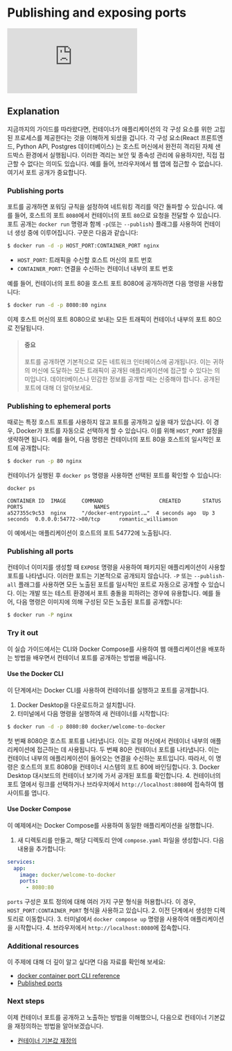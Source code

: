 # Publishing and exposing ports

<div class="youtube-video">
   <iframe 
    src="https://www.youtube.com/embed/9JnqOmJ96ds" 
    frameborder="0" 
    allow="accelerometer; clipboard-write; encrypted-media; gyroscope; picture-in-picture" 
    allowfullscreen
   >
  </iframe>
</div>

## Explanation

지금까지의 가이드를 따라왔다면, 컨테이너가 애플리케이션의 각 구성 요소를 위한 고립된 프로세스를 제공한다는 것을 이해하게 되셨을 겁니다. 각 구성 요소(React 프론트엔드, Python API, Postgres 데이터베이스) 는 호스트 머신에서 완전히 격리된 자체 샌드박스 환경에서 실행됩니다. 이러한 격리는 보안 및 종속성 관리에 유용하지만, 직접 접근할 수 없다는 의미도 있습니다. 예를 들어, 브라우저에서 웹 앱에 접근할 수 없습니다. 여기서 포트 공개가 중요합니다.

### Publishing ports

포트를 공개하면 포워딩 규칙을 설정하여 네트워킹 격리를 약간 돌파할 수 있습니다. 예를 들어, 호스트의 포트 `8080`에서 컨테이너의 포트 `80`으로 요청을 전달할 수 있습니다. 포트 공개는 `docker run` 명령과 함께 `-p`(또는 `--publish`) 플래그를 사용하여 컨테이너 생성 중에 이루어집니다. 구문은 다음과 같습니다:

```bash
$ docker run -d -p HOST_PORT:CONTAINER_PORT nginx
```

- `HOST_PORT`: 트래픽을 수신할 호스트 머신의 포트 번호
- `CONTAINER_PORT`: 연결을 수신하는 컨테이너 내부의 포트 번호

예를 들어, 컨테이너의 포트 80을 호스트 포트 8080에 공개하려면 다음 명령을 사용합니다:

```bash
$ docker run -d -p 8080:80 nginx
```

이제 호스트 머신의 포트 8080으로 보내는 모든 트래픽이 컨테이너 내부의 포트 80으로 전달됩니다.

> #### 중요
>
> 포트를 공개하면 기본적으로 모든 네트워크 인터페이스에 공개됩니다. 이는 귀하의 머신에 도달하는 모든 트래픽이 공개된 애플리케이션에 접근할 수 있다는 의미입니다. 데이터베이스나 민감한 정보를 공개할 때는 신중해야 합니다. 공개된 포트에 대해 더 알아보세요.

### Publishing to ephemeral ports

때로는 특정 호스트 포트를 사용하지 않고 포트를 공개하고 싶을 때가 있습니다. 이 경우, Docker가 포트를 자동으로 선택하게 할 수 있습니다. 이를 위해 `HOST_PORT` 설정을 생략하면 됩니다. 예를 들어, 다음 명령은 컨테이너의 포트 80을 호스트의 일시적인 포트에 공개합니다:

```bash
$ docker run -p 80 nginx
```

컨테이너가 실행된 후 `docker ps` 명령을 사용하면 선택된 포트를 확인할 수 있습니다:

```bash
docker ps
```

```plain
CONTAINER ID  IMAGE     COMMAND                  CREATED       STATUS       PORTS                       NAMES
a527355c9c53  nginx     "/docker-entrypoint.…"  4 seconds ago  Up 3 seconds  0.0.0.0:54772->80/tcp      romantic_williamson
```

이 예에서는 애플리케이션이 호스트의 포트 54772에 노출됩니다.

### Publishing all ports

컨테이너 이미지를 생성할 때 `EXPOSE` 명령을 사용하여 패키지된 애플리케이션이 사용할 포트를 나타냅니다. 이러한 포트는 기본적으로 공개되지 않습니다. `-P` 또는 `--publish-all` 플래그를 사용하면 모든 노출된 포트를 일시적인 포트로 자동으로 공개할 수 있습니다. 이는 개발 또는 테스트 환경에서 포트 충돌을 피하려는 경우에 유용합니다. 예를 들어, 다음 명령은 이미지에 의해 구성된 모든 노출된 포트를 공개합니다:

```bash
$ docker run -P nginx
```

### Try it out

이 실습 가이드에서는 CLI와 Docker Compose를 사용하여 웹 애플리케이션을 배포하는 방법을 배우면서 컨테이너 포트를 공개하는 방법을 배웁니다.

#### Use the Docker CLI

이 단계에서는 Docker CLI를 사용하여 컨테이너를 실행하고 포트를 공개합니다.

1. Docker Desktop을 다운로드하고 설치합니다.
2. 터미널에서 다음 명령을 실행하여 새 컨테이너를 시작합니다:

```bash
$ docker run -d -p 8080:80 docker/welcome-to-docker
```

첫 번째 8080은 호스트 포트를 나타냅니다. 이는 로컬 머신에서 컨테이너 내부의 애플리케이션에 접근하는 데 사용됩니다. 두 번째 80은 컨테이너 포트를 나타냅니다. 이는 컨테이너 내부의 애플리케이션이 들어오는 연결을 수신하는 포트입니다. 따라서, 이 명령은 호스트의 포트 8080을 컨테이너 시스템의 포트 80에 바인딩합니다. 3. Docker Desktop 대시보드의 컨테이너 보기에 가서 공개된 포트를 확인합니다. 4. 컨테이너의 포트 열에서 링크를 선택하거나 브라우저에서 `http://localhost:8080`에 접속하여 웹사이트를 엽니다.

#### Use Docker Compose

이 예제에서는 Docker Compose를 사용하여 동일한 애플리케이션을 실행합니다.

1. 새 디렉토리를 만들고, 해당 디렉토리 안에 `compose.yaml` 파일을 생성합니다. 다음 내용을 추가합니다:

```yaml
services:
  app:
    image: docker/welcome-to-docker
    ports:
      - 8080:80
```

`ports` 구성은 포트 정의에 대해 여러 가지 구문 형식을 허용합니다. 이 경우, `HOST_PORT:CONTAINER_PORT` 형식을 사용하고 있습니다. 2. 이전 단계에서 생성한 디렉토리로 이동합니다. 3. 터미널에서 `docker compose up` 명령을 사용하여 애플리케이션을 시작합니다. 4. 브라우저에서 `http://localhost:8080`에 접속합니다.

### Additional resources

이 주제에 대해 더 깊이 알고 싶다면 다음 자료를 확인해 보세요:

- [docker container port CLI reference](https://docs.docker.com/engine/reference/commandline/port/)
- [Published ports](https://docs.docker.com/engine/userguide/networking/default_network/dockerlinks/#container-linking-and-networks)

### Next steps

이제 컨테이너 포트를 공개하고 노출하는 방법을 이해했으니, 다음으로 컨테이너 기본값을 재정의하는 방법을 알아보겠습니다.

- [컨테이너 기본값 재정의](#/get-started/docker-concepts/running-containers/publishing-ports)
